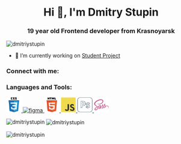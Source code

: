 <h1 align="center">Hi 👋, I'm Dmitry Stupin</h1>
<h3 align="center">19 year old Frontend developer from Krasnoyarsk</h3>

<p align="left"> <img src="https://komarev.com/ghpvc/?username=dmitriystupin&label=Profile%20views&color=0e75b6&style=flat" alt="dmitriystupin" /> </p>

- 🔭 I’m currently working on [Student Project](ikit-group.github.io/Student-Project/)

<h3 align="left">Connect with me:</h3>
<p align="left">
</p>

<h3 align="left">Languages and Tools:</h3>
<p align="left"> <a href="https://www.w3schools.com/css/" target="_blank" rel="noreferrer"> <img src="https://raw.githubusercontent.com/devicons/devicon/master/icons/css3/css3-original-wordmark.svg" alt="css3" width="40" height="40"/> </a> <a href="https://www.figma.com/" target="_blank" rel="noreferrer"> <img src="https://www.vectorlogo.zone/logos/figma/figma-icon.svg" alt="figma" width="40" height="40"/> </a> <a href="https://www.w3.org/html/" target="_blank" rel="noreferrer"> <img src="https://raw.githubusercontent.com/devicons/devicon/master/icons/html5/html5-original-wordmark.svg" alt="html5" width="40" height="40"/> </a> <a href="https://developer.mozilla.org/en-US/docs/Web/JavaScript" target="_blank" rel="noreferrer"> <img src="https://raw.githubusercontent.com/devicons/devicon/master/icons/javascript/javascript-original.svg" alt="javascript" width="40" height="40"/> </a> <a href="https://www.photoshop.com/en" target="_blank" rel="noreferrer"> <img src="https://raw.githubusercontent.com/devicons/devicon/master/icons/photoshop/photoshop-line.svg" alt="photoshop" width="40" height="40"/> </a> <a href="https://sass-lang.com" target="_blank" rel="noreferrer"> <img src="https://raw.githubusercontent.com/devicons/devicon/master/icons/sass/sass-original.svg" alt="sass" width="40" height="40"/> </a> </p>

<p><img align="left" src="https://github-readme-stats.vercel.app/api/top-langs?username=dmitriystupin&show_icons=true&locale=en&layout=compact" alt="dmitriystupin" /></p>

<p>&nbsp;<img align="center" src="https://github-readme-stats.vercel.app/api?username=dmitriystupin&show_icons=true&locale=en" alt="dmitriystupin" /></p>

<p><img align="center" src="https://github-readme-streak-stats.herokuapp.com/?user=dmitriystupin&" alt="dmitriystupin" /></p>
